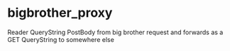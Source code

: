 # bigbrother_proxy
Reader QueryString PostBody from big brother request and forwards as a GET QueryString to somewhere else
